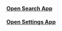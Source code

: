 #### [Open Search App](intent://com.google.android.googlequicksearchbox/#Intent;scheme=android-app;end)
#### [Open Settings App](intent://com.android.settings/#Intent;scheme=android-app;end)

